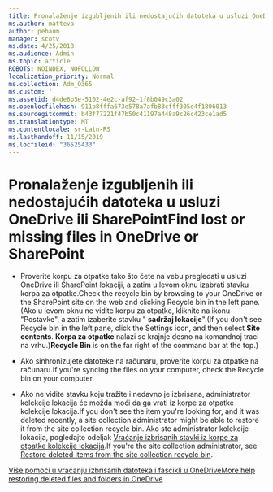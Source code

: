 ```yaml
---
title: Pronalaženje izgubljenih ili nedostajućih datoteka u usluzi OneDrive ili SharePoint
ms.author: matteva
author: pebaum
manager: scotv
ms.date: 4/25/2018
ms.audience: Admin
ms.topic: article
ROBOTS: NOINDEX, NOFOLLOW
localization_priority: Normal
ms.collection: Adm_O365
ms.custom: ''
ms.assetid: d4de6b5e-5102-4e2c-af92-1f8b049c3a02
ms.openlocfilehash: 911b8fffa673e578a7afb83cfff305e4f1806013
ms.sourcegitcommit: b43f77221f47b50c41197a448a9c26c423ce1ad5
ms.translationtype: MT
ms.contentlocale: sr-Latn-RS
ms.lasthandoff: 11/15/2019
ms.locfileid: "36525433"
---
```

# <a name="find-lost-or-missing-files-in-onedrive-or-sharepoint"></a><span data-ttu-id="f1a05-102">Pronalaženje izgubljenih ili nedostajućih datoteka u usluzi OneDrive ili SharePoint</span><span class="sxs-lookup"><span data-stu-id="f1a05-102">Find lost or missing files in OneDrive or SharePoint</span></span>

- <span data-ttu-id="f1a05-103">Proverite korpu za otpatke tako što ćete na vebu pregledati u usluzi OneDrive ili SharePoint lokaciji, a zatim u levom oknu izabrati stavku korpa za otpatke.</span><span class="sxs-lookup"><span data-stu-id="f1a05-103">Check the recycle bin by browsing to your OneDrive or the SharePoint site on the web and clicking Recycle bin in the left pane.</span></span> <span data-ttu-id="f1a05-104">(Ako u levom oknu ne vidite korpu za otpatke, kliknite na ikonu "Postavke", a zatim izaberite stavku " **sadržaj lokacije**".</span><span class="sxs-lookup"><span data-stu-id="f1a05-104">(If you don't see Recycle bin in the left pane, click the Settings icon, and then select **Site contents**.</span></span> <span data-ttu-id="f1a05-105">**Korpa za otpatke** nalazi se krajnje desno na komandnoj traci na vrhu.)</span><span class="sxs-lookup"><span data-stu-id="f1a05-105">**Recycle Bin** is on the far right of the command bar at the top.)</span></span> 
    
- <span data-ttu-id="f1a05-106">Ako sinhronizujete datoteke na računaru, proverite korpu za otpatke na računaru.</span><span class="sxs-lookup"><span data-stu-id="f1a05-106">If you're syncing the files on your computer, check the Recycle bin on your computer.</span></span> 
    
- <span data-ttu-id="f1a05-107">Ako ne vidite stavku koju tražite i nedavno je izbrisana, administrator kolekcije lokacija će možda moći da ga vrati iz korpe za otpatke kolekcije lokacija.</span><span class="sxs-lookup"><span data-stu-id="f1a05-107">If you don't see the item you're looking for, and it was deleted recently, a site collection administrator might be able to restore it from the site collection recycle bin.</span></span> <span data-ttu-id="f1a05-108">Ako ste administrator kolekcije lokacija, pogledajte odeljak [Vraćanje izbrisanih stavki iz korpe za otpatke kolekcije lokacija](https://go.microsoft.com/fwlink/?linkid=866439).</span><span class="sxs-lookup"><span data-stu-id="f1a05-108">If you're the site collection administrator, see [Restore deleted items from the site collection recycle bin](https://go.microsoft.com/fwlink/?linkid=866439).</span></span>
    
[<span data-ttu-id="f1a05-109">Više pomoći u vraćanju izbrisanih datoteka i fascikli u OneDrive</span><span class="sxs-lookup"><span data-stu-id="f1a05-109">More help restoring deleted files and folders in OneDrive</span></span>](https://go.microsoft.com/fwlink/?linkid=872872)
  

